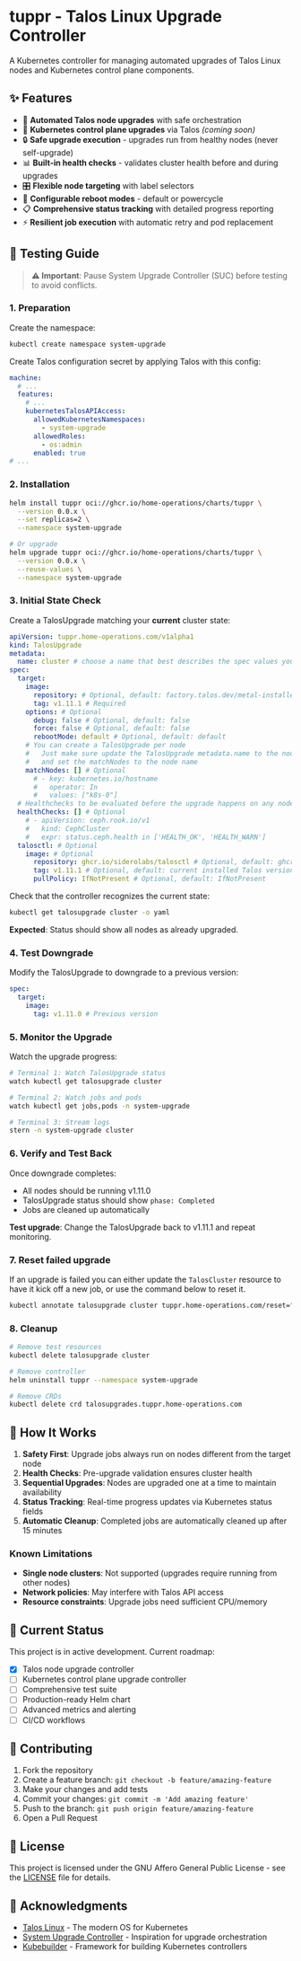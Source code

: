# tuppr - Talos Linux Upgrade Controller

A Kubernetes controller for managing automated upgrades of Talos Linux nodes and Kubernetes control plane components.

## ✨ Features

- 🚀 **Automated Talos node upgrades** with safe orchestration
- 🎯 **Kubernetes control plane upgrades** via Talos *(coming soon)*
- 🔒 **Safe upgrade execution** - upgrades run from healthy nodes (never self-upgrade)
- 📊 **Built-in health checks** - validates cluster health before and during upgrades
- 🎛️ **Flexible node targeting** with label selectors
- 🔄 **Configurable reboot modes** - default or powercycle
- 📋 **Comprehensive status tracking** with detailed progress reporting
- ⚡ **Resilient job execution** with automatic retry and pod replacement

## 🧪 Testing Guide

> **⚠️ Important**: Pause System Upgrade Controller (SUC) before testing to avoid conflicts.

### 1. Preparation

Create the namespace:

```bash
kubectl create namespace system-upgrade
```

Create Talos configuration secret by applying Talos with this config:

```yaml
machine:
  # ...
  features:
    # ...
    kubernetesTalosAPIAccess:
      allowedKubernetesNamespaces:
        - system-upgrade
      allowedRoles:
        - os:admin
      enabled: true
# ...
```

### 2. Installation

```bash
helm install tuppr oci://ghcr.io/home-operations/charts/tuppr \
  --version 0.0.x \
  --set replicas=2 \
  --namespace system-upgrade

# Or upgrade
helm upgrade tuppr oci://ghcr.io/home-operations/charts/tuppr \
  --version 0.0.x \
  --reuse-values \
  --namespace system-upgrade

```

### 3. Initial State Check

Create a TalosUpgrade matching your **current** cluster state:

```yaml
apiVersion: tuppr.home-operations.com/v1alpha1
kind: TalosUpgrade
metadata:
  name: cluster # choose a name that best describes the spec values you have
spec:
  target:
    image:
      repository: # Optional, default: factory.talos.dev/metal-installer (no schmatic ID, it is auto-detected)
      tag: v1.11.1 # Required
    options: # Optional
      debug: false # Optional, default: false
      force: false # Optional, default: false
      rebootMode: default # Optional, default: default
    # You can create a TalosUpgrade per node
    #   Just make sure update the TalosUpgrade metadata.name to the node name (or whatever)
    #   and set the matchNodes to the node name
    matchNodes: [] # Optional
      # - key: kubernetes.io/hostname
      #   operator: In
      #   values: ["k8s-0"]
  # Healthchecks to be evaluated before the upgrade happens on any node written in (CEL)
  healthChecks: [] # Optional
    # - apiVersion: ceph.rook.io/v1
    #   kind: CephCluster
    #   expr: status.ceph.health in ['HEALTH_OK', 'HEALTH_WARN']
  talosctl: # Optional
    image: # Optional
      repository: ghcr.io/siderolabs/talosctl # Optional, default: ghcr.io/siderolabs/talosctl
      tag: v1.11.1 # Optional, default: current installed Talos version
      pullPolicy: IfNotPresent # Optional, default: IfNotPresent
```

Check that the controller recognizes the current state:

```bash
kubectl get talosupgrade cluster -o yaml
```

**Expected**: Status should show all nodes as already upgraded.

### 4. Test Downgrade

Modify the TalosUpgrade to downgrade to a previous version:

```yaml
spec:
  target:
    image:
      tag: v1.11.0 # Previous version
```

### 5. Monitor the Upgrade

Watch the upgrade progress:

```bash
# Terminal 1: Watch TalosUpgrade status
watch kubectl get talosupgrade cluster

# Terminal 2: Watch jobs and pods
watch kubectl get jobs,pods -n system-upgrade

# Terminal 3: Stream logs
stern -n system-upgrade cluster
```

### 6. Verify and Test Back

Once downgrade completes:

- All nodes should be running v1.11.0
- TalosUpgrade status should show `phase: Completed`
- Jobs are cleaned up automatically

**Test upgrade**: Change the TalosUpgrade back to v1.11.1 and repeat monitoring.

### 7. Reset failed upgrade

If an upgrade is failed you can either update the `TalosCluster` resource to have it kick off a new job, or use the command below to reset it.

```bash
kubectl annotate talosupgrade cluster tuppr.home-operations.com/reset="$(date)"
```

### 8. Cleanup

```bash
# Remove test resources
kubectl delete talosupgrade cluster

# Remove controller
helm uninstall tuppr --namespace system-upgrade

# Remove CRDs
kubectl delete crd talosupgrades.tuppr.home-operations.com
```

## 📖 How It Works

1. **Safety First**: Upgrade jobs always run on nodes different from the target node
2. **Health Checks**: Pre-upgrade validation ensures cluster health
3. **Sequential Upgrades**: Nodes are upgraded one at a time to maintain availability
4. **Status Tracking**: Real-time progress updates via Kubernetes status fields
5. **Automatic Cleanup**: Completed jobs are automatically cleaned up after 15 minutes

### Known Limitations

- **Single node clusters**: Not supported (upgrades require running from other nodes)
- **Network policies**: May interfere with Talos API access
- **Resource constraints**: Upgrade jobs need sufficient CPU/memory

## 🚧 Current Status

This project is in active development. Current roadmap:

- [x] Talos node upgrade controller
- [ ] Kubernetes control plane upgrade controller
- [ ] Comprehensive test suite
- [ ] Production-ready Helm chart
- [ ] Advanced metrics and alerting
- [ ] CI/CD workflows

## 🤝 Contributing

1. Fork the repository
2. Create a feature branch: `git checkout -b feature/amazing-feature`
3. Make your changes and add tests
4. Commit your changes: `git commit -m 'Add amazing feature'`
5. Push to the branch: `git push origin feature/amazing-feature`
6. Open a Pull Request

## 📄 License

This project is licensed under the GNU Affero General Public License - see the [LICENSE](LICENSE) file for details.

## 🙏 Acknowledgments

- [Talos Linux](https://www.talos.dev/) - The modern OS for Kubernetes
- [System Upgrade Controller](https://github.com/rancher/system-upgrade-controller) - Inspiration for upgrade orchestration
- [Kubebuilder](https://book.kubebuilder.io/) - Framework for building Kubernetes controllers
